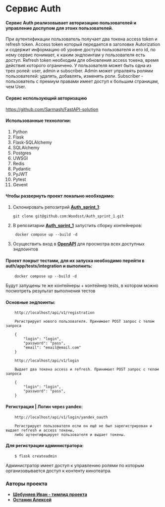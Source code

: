 # Cервис Auth

#### Cервис Auth реализовывает авторизацию пользователей и управление доспупом для этоих пользователей.
При аутентификации пользователь получает два токена
access token и refresh token. Access token который передается в заголовке Autorization и содержит
информацию об уровне доступа пользователя и его id, по нему сервис понимает, к каким эндпоинтам у пользователя есть доступ.
Refresh token необходим для обновления access токена, время действия которого ограничено.
У пользователя может быть одна из трех ролей: user, admin и subscriber. Admin может упралвять ролями
пользователей: удалять, добавлять, изменять роли. Subscriber - пользователь с премиум правами 
имеет доступ к большим страницам, чем User.

#### Сервис использующий авторизацию
https://github.com/Sarmash/FastAPI-solution

#### Использованные технологии:
1. Python
2. Flask
3. Flask-SQLAlchemy
4. SQLAlchemy
5. Postgres
6. UWSGI
7. Redis
8. Pydantic
9. PyJWT
10. Pytest
11. Gevent

#### Чтобы развернуть проект локально необходимо:
1. Склонировать репозитрий **[Auth_sprint_1](https://github.com/Woodsst/Auth_sprint_1)**:
   ```commandline
   git clone git@github.com:Woodsst/Auth_sprint_1.git
   ```
2. В репозитарии **[Auth_sprint_1](https://github.com/Woodsst/Auth_sprint_1)** запустить сборку контейнеров:
   ```commandline
    docker compose up --build -d
   ```
3. Осуществить вход в **[OpenAPI](http://localhost/apidoc/swagger/)** для просмотра всех доступных эндпоинтов

#### Проект покрыт тестами, для их запуска необходимо перейти в auth/app/tests/integration и выполнить:
```commandline
    docker compose up --build -d
   ```
Будут запущены те же контейнеры + контейнер tests, в котором можно посмотреть результат
выполнения тестов

#### Основные эндпоинты:
```commandline
    http://localhost/api/v1/registration
    
    Регистрирует нового пользователя. Принимает POST запрос с телом запроса

    {
        "login": "login",
        "password": "pass",
        "email": "email@email.com"
    }
   ```
```commandline
    http://localhost/api/v1/login
    
    Выдает два токена access и refresh. Принимает POST запрос с телом запроса
    
    {
        "login": "login",
        "password": "pass",
    }
   ```
#### Регистрация | Логин через yandex:
```commandline
    http://localhost/api/v1/login/yandex_oauth
    
    Регистрирует пользователя если он ещё не был зарегистрирован и выдает refresh и access токены,
    либо аутентифицирует пользователя и выдает токены.
```

#### Для регистрации администратора:
```commandline
    $ flask createadmin
```
Администратор имеет доступ к управлению ролями по которым организовывается доступ к контенту кинотеатра.

### Авторы проекта
* [**Шебуняев Иван - тимлид проекта**](https://github.com/Woodsst)
* [**Останин Алексей**](https://github.com/A1exit)

